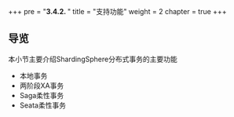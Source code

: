 +++
pre = "<b>3.4.2. </b>"
title = "支持功能"
weight = 2
chapter = true
+++

## 导览

本小节主要介绍ShardingSphere分布式事务的主要功能

* 本地事务
* 两阶段XA事务
* Saga柔性事务
* Seata柔性事务